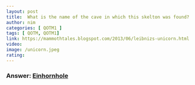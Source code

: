 ```yaml
---
layout: post
title:  What is the name of the cave in which this skelton was found?
author: nim
categories: [ QOTM1 ]
tags: [ QOTM, QOTM1]
link: https://mammothtales.blogspot.com/2013/06/leibnizs-unicorn.html
video: 
image: /unicorn.jpeg
rating: 
---
```


### Answer: [Einhornhole](https://mammothtales.blogspot.com/2013/06/leibnizs-unicorn.html)